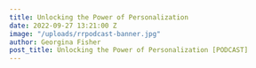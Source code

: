 ```yaml
---
title: Unlocking the Power of Personalization
date: 2022-09-27 13:21:00 Z
image: "/uploads/rrpodcast-banner.jpg"
author: Georgina Fisher
post_title: Unlocking the Power of Personalization [PODCAST]
---
```


